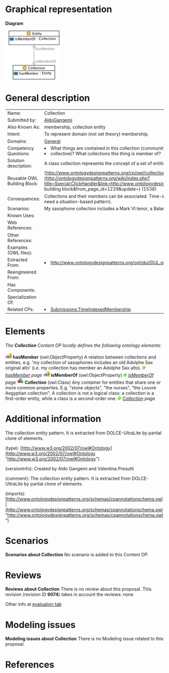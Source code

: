 #  Graphical representation


__Diagram__




[![Image:Collectionentity.jpg](./Collectionentity.jpg)](../Image/Collectionentity.jpg.md "Image:Collectionentity.jpg")




#  General description




|  |  |
| --- | --- |
|  Name: |  Collection |
|  Submitted by: | [AldoGangemi](../User/AldoGangemi.md "User:AldoGangemi") |
|  Also Known As: |  membership, collection entity |
|  Intent: |  To represent domain (not set theory) membership. |
|  Domains: | [General](../Community/General.md "Community:General") |
|  Competency Questions: | <li> What things are contained in this collection (community</li><li> collective)? What collections this thing is member of?</li> |
|  Solution description: |  A class collection represents the concept of a set of entities (things). Things are members of the collection. |
|  Reusable OWL Building Block: | [http://www.ontologydesignpatterns.org/cp/owl/collectionentity.owl](http://ontologydesignpatterns.org/wiki/index.php?title=Special:ClickHandler&link=http://www.ontologydesignpatterns.org/cp/owl/collectionentity.owl&message=OWL building block&from_page_id=1229&update=) (1538) |
|  Consequences: |  Collections and their members can be associated. Time-indexed membership cannot be represented though (you need a situation-based pattern). |
|  Scenarios: |  My saxophone collection includes a Mark VI tenor, a Balanced Action alto, and a Conn Transitional bari. |
|  Known Uses: |  |
|  Web References: |  |
|  Other References: |  |
|  Examples (OWL files): |  |
|  Extracted From: | <li><a class="external free" href="http://www.ontologydesignpatterns.org/ont/dul/DUL.owl" rel="nofollow" title="http://www.ontologydesignpatterns.org/ont/dul/DUL.owl">http://www.ontologydesignpatterns.org/ont/dul/DUL.owl</a></li> |
|  Reengineered From: |  |
|  Has Components: |  |
|  Specialization Of: |  |
|  Related CPs: | <li><a class="new" href="http://ontologydesignpatterns.org/wiki/index.php?title=Submissions:TimeIndexedMembership&amp;action=edit&amp;redlink=1" title="Submissions:TimeIndexedMembership (not yet written)">Submissions:TimeIndexedMembership</a></li> |


  




#  Elements


_The __Collection__ Content OP locally defines the following ontology elements:_



[![ObjectProperty](./20px-ObjectProperty.gif)](../Image/ObjectProperty.gif.md "ObjectProperty") __hasMember__ (owl:ObjectProperty) A relation between collections and entities, e.g. 'my collection of saxophones includes an old Adolphe Sax original alto' (i.e. my collection has member an Adolphe Sax alto). 
 [![](./11px-ArrowRight.gif)](../Image/ArrowRight.gif.md "ArrowRight.gif") _[hasMember](./AOS_AGROVOC_Concept_Server_fundation_ontology_model/hasMember.md "Submissions:Collection/hasMember") page_
[![ObjectProperty](./20px-ObjectProperty.gif)](../Image/ObjectProperty.gif.md "ObjectProperty") __isMemberOf__ (owl:ObjectProperty) 
 [![](./11px-ArrowRight.gif)](../Image/ArrowRight.gif.md "ArrowRight.gif") _[isMemberOf](./AOS_AGROVOC_Concept_Server_fundation_ontology_model/isMemberOf.md "Submissions:Collection/isMemberOf") page_
[![Class](./20px-Class.gif)](../Image/Class.gif.md "Class") __Collection__ (owl:Class) Any container for entities that share one or more common properties. E.g. "stone objects", "the nurses", "the Louvre Aegyptian collection". A collection is not a logical class: a collection is a first-order entity, while a class is a second-order one. 
 [![](./11px-ArrowRight.gif)](../Image/ArrowRight.gif.md "ArrowRight.gif") _[Collection](./Collection.md "Submissions:Collection/Collection") page_
#  Additional information


The collection entity pattern. 
It is extracted from DOLCE-UltraLite by partial clone of elements.


(type): [http://www.w3.org/2002/07/owl#Ontology](http://www.w3.org/2002/07/owl#Ontology "http://www.w3.org/2002/07/owl#Ontology")


(versionInfo): Created by Aldo Gangemi and Valentina Presutti


(comment): The collection entity pattern. 
It is extracted from DOLCE-UltraLite by partial clone of elements.


(imports): [http://www.ontologydesignpatterns.org/schemas/cpannotationschema.owl](http://www.ontologydesignpatterns.org/schemas/cpannotationschema.owl "http://www.ontologydesignpatterns.org/schemas/cpannotationschema.owl")



#  Scenarios



__Scenarios about Collection__
No scenario is added to this Content OP.




#  Reviews



__Reviews about Collection__
There is no review about this proposal.
This revision (revision ID __9074__) takes in account the reviews: none


Other info at [evaluation tab](http://ontologydesignpatterns.org/wiki/index.php?title=Submissions:Collection&action=evaluation "http://ontologydesignpatterns.org/wiki/index.php?title=Submissions:Collection&action=evaluation")




  




#  Modeling issues



__Modeling issues about Collection__
There is no Modeling issue related to this proposal.




  




#  References